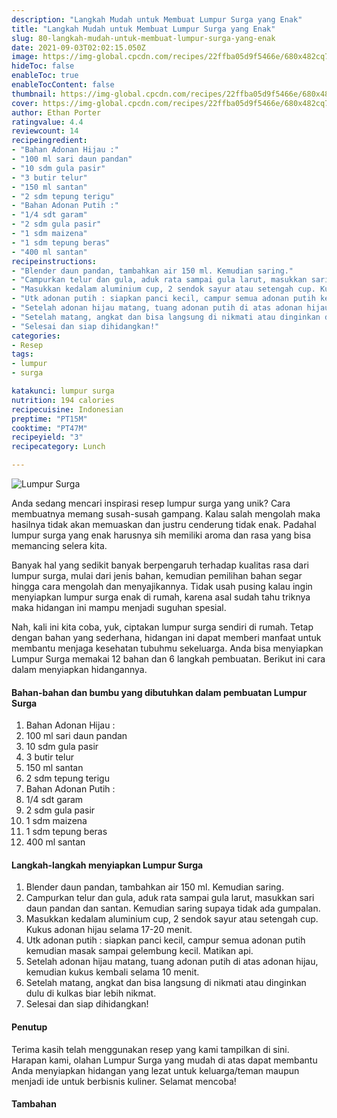 ```yaml
---
description: "Langkah Mudah untuk Membuat Lumpur Surga yang Enak"
title: "Langkah Mudah untuk Membuat Lumpur Surga yang Enak"
slug: 80-langkah-mudah-untuk-membuat-lumpur-surga-yang-enak
date: 2021-09-03T02:02:15.050Z
image: https://img-global.cpcdn.com/recipes/22ffba05d9f5466e/680x482cq70/lumpur-surga-foto-resep-utama.jpg
hideToc: false
enableToc: true
enableTocContent: false
thumbnail: https://img-global.cpcdn.com/recipes/22ffba05d9f5466e/680x482cq70/lumpur-surga-foto-resep-utama.jpg
cover: https://img-global.cpcdn.com/recipes/22ffba05d9f5466e/680x482cq70/lumpur-surga-foto-resep-utama.jpg
author: Ethan Porter
ratingvalue: 4.4
reviewcount: 14
recipeingredient:
- "Bahan Adonan Hijau :"
- "100 ml sari daun pandan"
- "10 sdm gula pasir"
- "3 butir telur"
- "150 ml santan"
- "2 sdm tepung terigu"
- "Bahan Adonan Putih :"
- "1/4 sdt garam"
- "2 sdm gula pasir"
- "1 sdm maizena"
- "1 sdm tepung beras"
- "400 ml santan"
recipeinstructions:
- "Blender daun pandan, tambahkan air 150 ml. Kemudian saring."
- "Campurkan telur dan gula, aduk rata sampai gula larut, masukkan sari daun pandan dan santan. Kemudian saring supaya tidak ada gumpalan."
- "Masukkan kedalam aluminium cup, 2 sendok sayur atau setengah cup. Kukus adonan hijau selama 17-20 menit."
- "Utk adonan putih : siapkan panci kecil, campur semua adonan putih kemudian masak sampai gelembung kecil. Matikan api."
- "Setelah adonan hijau matang, tuang adonan putih di atas adonan hijau, kemudian kukus kembali selama 10 menit."
- "Setelah matang, angkat dan bisa langsung di nikmati atau dinginkan dulu di kulkas biar lebih nikmat."
- "Selesai dan siap dihidangkan!"
categories:
- Resep
tags:
- lumpur
- surga

katakunci: lumpur surga 
nutrition: 194 calories
recipecuisine: Indonesian
preptime: "PT15M"
cooktime: "PT47M"
recipeyield: "3"
recipecategory: Lunch

---
```



![Lumpur Surga](https://img-global.cpcdn.com/recipes/22ffba05d9f5466e/680x482cq70/lumpur-surga-foto-resep-utama.jpg)

Anda sedang mencari inspirasi resep lumpur surga yang unik? Cara membuatnya memang susah-susah gampang. Kalau salah mengolah maka hasilnya tidak akan memuaskan dan justru cenderung tidak enak. Padahal lumpur surga yang enak harusnya sih memiliki aroma dan rasa yang bisa memancing selera kita.


Banyak hal yang sedikit banyak berpengaruh terhadap kualitas rasa dari lumpur surga, mulai dari jenis bahan, kemudian pemilihan bahan segar hingga cara mengolah dan menyajikannya. Tidak usah pusing kalau ingin menyiapkan lumpur surga enak di rumah, karena asal sudah tahu triknya maka hidangan ini mampu menjadi suguhan spesial.


Nah, kali ini kita coba, yuk, ciptakan lumpur surga sendiri di rumah. Tetap dengan bahan yang sederhana, hidangan ini dapat memberi manfaat untuk membantu menjaga kesehatan tubuhmu sekeluarga. Anda bisa menyiapkan Lumpur Surga memakai 12 bahan dan 6 langkah pembuatan. Berikut ini cara dalam menyiapkan hidangannya.

<!--inarticleads1-->

#### Bahan-bahan dan bumbu yang dibutuhkan dalam pembuatan Lumpur Surga

1. Bahan Adonan Hijau :
1. 100 ml sari daun pandan
1. 10 sdm gula pasir
1. 3 butir telur
1. 150 ml santan
1. 2 sdm tepung terigu
1. Bahan Adonan Putih :
1. 1/4 sdt garam
1. 2 sdm gula pasir
1. 1 sdm maizena
1. 1 sdm tepung beras
1. 400 ml santan

<!--inarticleads2-->

#### Langkah-langkah menyiapkan Lumpur Surga

1. Blender daun pandan, tambahkan air 150 ml. Kemudian saring.
1. Campurkan telur dan gula, aduk rata sampai gula larut, masukkan sari daun pandan dan santan. Kemudian saring supaya tidak ada gumpalan.
1. Masukkan kedalam aluminium cup, 2 sendok sayur atau setengah cup. Kukus adonan hijau selama 17-20 menit.
1. Utk adonan putih : siapkan panci kecil, campur semua adonan putih kemudian masak sampai gelembung kecil. Matikan api.
1. Setelah adonan hijau matang, tuang adonan putih di atas adonan hijau, kemudian kukus kembali selama 10 menit.
1. Setelah matang, angkat dan bisa langsung di nikmati atau dinginkan dulu di kulkas biar lebih nikmat.
1. Selesai dan siap dihidangkan!

#### Penutup

Terima kasih telah menggunakan resep yang kami tampilkan di sini. Harapan kami, olahan Lumpur Surga yang mudah di atas dapat membantu Anda menyiapkan hidangan yang lezat untuk keluarga/teman maupun menjadi ide untuk berbisnis kuliner. Selamat mencoba!

#### Tambahan



